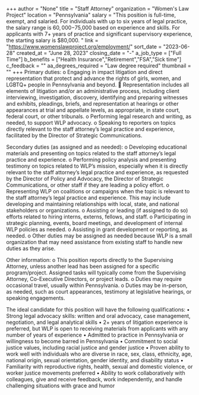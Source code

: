 +++
author = "None"
title = "Staff Attorney"
organization = "Women's Law Project"
location = "Pennsylvania"
salary = "This position is full-time, exempt, and salaried. For individuals with up to six years of legal practice, the salary range is $60,000-$75,000 based on experience and skills. For applicants with 7+ years of practice and significant supervisory experience, the starting salary is $80,000. "
link = "https://www.womenslawproject.org/employment/"
sort_date = "2023-06-28"
created_at = "June 28, 2023"
closing_date = "-"
a_job_type = ["Full Time"]
b_benefits = ["Health Insurance","Retirement","FSA","Sick time"]
c_feedback = ""
aa_degrees_required = "Law degree required"
thumbnail = ""
+++
Primary duties:
o	Engaging in impact litigation and direct representation that protect and advance the rights of girls, women, and LGBTQ+ people in Pennsylvania and beyond. 
	Representation includes all elements of litigation and/or an administrative process, including client interviewing, investigation, discovery, identifying and preparing witnesses and exhibits, pleadings, briefs, and representation at hearings or other appearances at trial and appellate levels, as appropriate, in state court, federal court, or other tribunals. 
o	Performing legal research and writing, as needed, to support WLP advocacy.
o	Speaking to reporters on topics directly relevant to the staff attorney’s legal practice and experience, facilitated by the Director of Strategic Communications.

Secondary duties (as assigned and as needed):
o	Developing educational materials and presenting on topics related to the staff attorney’s legal practice and experience.
o	Performing policy analysis and presenting testimony on topics related to WLP’s mission, especially when it is directly relevant to the staff attorney’s legal practice and experience, as requested by the Director of Policy and Advocacy, the Director of Strategic Communications, or other staff if they are leading a policy effort. 
o	Representing WLP on coalitions or campaigns when the topic is relevant to the staff attorney’s legal practice and experience. This may include developing and maintaining relationships with local, state, and national stakeholders or organizations.
o	Assisting or leading (if assigned to do so) efforts related to hiring interns, externs, fellows, and staff. 
o	Participating in strategic planning, events, board meetings, and development of internal WLP policies as needed.
o	Assisting in grant development or reporting, as needed.
o	Other duties may be assigned as needed because WLP is a small organization that may need assistance from existing staff to handle new duties as they arise.

Other information:
o	This position reports directly to the Supervising Attorney, unless another lead has been assigned for a specific program/project. Assigned tasks will typically come from the Supervising Attorney, Co-Executive Directors, or project leads.
o	Duties may require occasional travel, usually within Pennsylvania.
o	Duties may be in-person, as needed, such as court appearances, testimony at legislative hearings, or speaking engagements.


The ideal candidate for this position will have the following qualifications:
•	Strong legal advocacy skills: written and oral advocacy, case management, negotiation, and legal analytical skills
•	2+ years of litigation experience is preferred, but WLP is open to receiving materials from applicants with any number of years of experience
•	Admitted to practice in Pennsylvania or willingness to become barred in Pennsylvania
•	Commitment to social justice values, including racial justice and gender justice
•	Proven ability to work well with individuals who are diverse in race, sex, class, ethnicity, age, national origin, sexual orientation, gender identity, and disability status
•	Familiarity with reproductive rights, health, sexual and domestic violence, or worker justice movements preferred
•	Ability to work collaboratively with colleagues, give and receive feedback, work independently, and handle challenging situations with grace and humor
